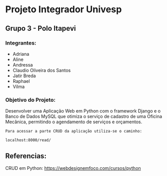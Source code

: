 # Projeto Integrador Univesp

## Grupo 3 - Polo Itapevi

### Integrantes:

* Adriana
* Aline
* Andressa
* Claudio Oliveira dos Santos
* Jatir Breda
* Raphael
* Vilma



### Objetivo do Projeto:

Desenvolver uma Aplicação Web em Python com o framework Django e o Banco de Dados MySQL que otimiza o serviço de cadastro de uma Oficina Mecânica, permitindo o agendamento de serviços e orçamentos.

```
Para acessar a parte CRUD da aplicação utiliza-se o caminho:

localhost:8000/read/
```

## Referencias:

CRUD em Python: <https://webdesignemfoco.com/cursos/python>

